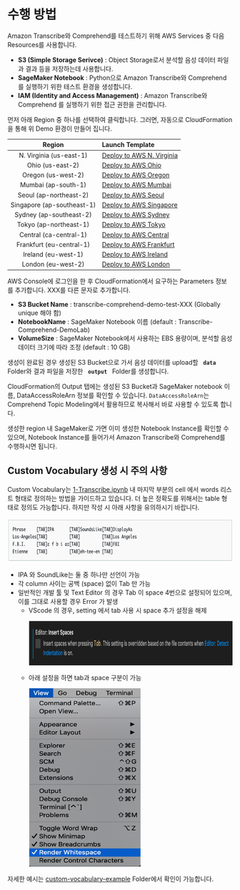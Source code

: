<h1 id="deploy-base-environment">수행 방법</h1>
<p>Amazon Transcribe와 Comprehend를 테스트하기 위해 AWS Services 중 다음 Resources를 사용합니다.</p>

- **S3 (Simple Storage Serivce)** : Object Storage로서 분석할 음성 데이터 파일과 결과 등을 저장하는데 사용합니다.
- **SageMaker Notebook** : Python으로 Amazon Transcribe와 Comprehend 를 실행하기 위한 테스트 환경을 생성합니다.
- **IAM (Identity and Access Management)** : Amazon Transcribe와 Comprehend 를 실행하기 위한 접근 권한을 관리합니다.

<p>먼저 아래 Region 중 하나를 선택하여 클릭합니다. 그러면, 자동으로 CloudFormation을 통해 위 Demo 환경이 만들어 집니다. 
</p>

<table>
<thead>
<tr>
<th align="center">Region</th>
<th align="left">Launch Template</th>
</tr>
</thead>
<tbody>
<tr>
<td align="center">N. Virginia (us-east-1)</td>
<td align="left"><a  href="https://console.aws.amazon.com/cloudformation/home?region=us-east-1#/stacks/create/review?stackName=transcribe-comprehend-demo&amp;templateURL=https://napkin-share.s3.ap-northeast-2.amazonaws.com/cloudformation/transcribe-comprehend-demo.yml&amp;" target="_blank"  class="btn btn-default">
  <i class="fas fa-play"></i>
Deploy to AWS N. Virginia
</a>
</td>
</tr>

<tr>
<td align="center">Ohio (us-east-2)</td>
<td align="left"><a  href="https://console.aws.amazon.com/cloudformation/home?region=us-east-2#/stacks/create/review?stackName=transcribe-comprehend-demo&amp;templateURL=https://napkin-share.s3.ap-northeast-2.amazonaws.com/cloudformation/transcribe-comprehend-demo.yml&amp;" target="_blank"  class="btn btn-default">
  <i class="fas fa-play"></i>
Deploy to AWS Ohio
</a>
</td>
</tr>

<tr>
<td align="center">Oregon (us-west-2)</td>
<td align="left"><a  href="https://console.aws.amazon.com/cloudformation/home?region=us-west-2#/stacks/create/review?stackName=transcribe-comprehend-demo&amp;templateURL=https://napkin-share.s3.ap-northeast-2.amazonaws.com/cloudformation/transcribe-comprehend-demo.yml&amp;" target="_blank"  class="btn btn-default">
  <i class="fas fa-play"></i>
Deploy to AWS Oregon
</a>
</td>
</tr>

<tr>
<td align="center">Mumbai (ap-south-1)</td>
<td align="left"><a  href="https://console.aws.amazon.com/cloudformation/home?region=ap-south-1#/stacks/create/review?stackName=transcribe-comprehend-demo&amp;templateURL=https://napkin-share.s3.ap-northeast-2.amazonaws.com/cloudformation/transcribe-comprehend-demo.yml&amp;" target="_blank"  class="btn btn-default">
  <i class="fas fa-play"></i>
Deploy to AWS Mumbai
</a>
</td>
</tr>

<tr>
<td align="center">Seoul (ap-northeast-2)</td>
<td align="left"><a  href="https://console.aws.amazon.com/cloudformation/home?region=ap-northeast-2#/stacks/create/review?stackName=transcribe-comprehend-demo&amp;templateURL=https://napkin-share.s3.ap-northeast-2.amazonaws.com/cloudformation/transcribe-comprehend-demo.yml&amp;" target="_blank"  class="btn btn-default">
  <i class="fas fa-play"></i>
Deploy to AWS Seoul
</a>
</td>
</tr>

<tr>
<td align="center">Singapore (ap-southeast-1)</td>
<td align="left"><a  href="https://console.aws.amazon.com/cloudformation/home?region=ap-southeast-1#/stacks/create/review?stackName=transcribe-comprehend-demo&amp;templateURL=https://napkin-share.s3.ap-northeast-2.amazonaws.com/cloudformation/transcribe-comprehend-demo.yml&amp;" target="_blank"  class="btn btn-default">
  <i class="fas fa-play"></i>
Deploy to AWS Singapore
</a>
</td>
</tr>

<tr>
<td align="center">Sydney (ap-southeast-2)</td>
<td align="left"><a  href="https://console.aws.amazon.com/cloudformation/home?region=ap-southeast-2#/stacks/create/review?stackName=transcribe-comprehend-demo&amp;templateURL=https://napkin-share.s3.ap-northeast-2.amazonaws.com/cloudformation/transcribe-comprehend-demo.yml&amp;" target="_blank"  class="btn btn-default">
  <i class="fas fa-play"></i>
Deploy to AWS Sydney
</a>
</td>
</tr>

<tr>
<td align="center">Tokyo (ap-northeast-1)</td>
<td align="left"><a  href="https://console.aws.amazon.com/cloudformation/home?region=ap-northeast-1#/stacks/create/review?stackName=transcribe-comprehend-demo&amp;templateURL=https://napkin-share.s3.ap-northeast-2.amazonaws.com/cloudformation/transcribe-comprehend-demo.yml&amp;" target="_blank"  class="btn btn-default">
  <i class="fas fa-play"></i>
Deploy to AWS Tokyo
</a>
</td>
</tr>

<tr>
<td align="center">Central (ca-central-1)</td>
<td align="left"><a  href="https://console.aws.amazon.com/cloudformation/home?region=ca-central-1#/stacks/create/review?stackName=transcribe-comprehend-demo&amp;templateURL=https://napkin-share.s3.ap-northeast-2.amazonaws.com/cloudformation/transcribe-comprehend-demo.yml&amp;" target="_blank"  class="btn btn-default">
  <i class="fas fa-play"></i>
Deploy to AWS Central
</a>
</td>
</tr>

<tr>
<td align="center">Frankfurt (eu-central-1)</td>
<td align="left"><a  href="https://console.aws.amazon.com/cloudformation/home?region=eu-central-1#/stacks/create/review?stackName=transcribe-comprehend-demo&amp;templateURL=https://napkin-share.s3.ap-northeast-2.amazonaws.com/cloudformation/transcribe-comprehend-demo.yml&amp;" target="_blank"  class="btn btn-default">
  <i class="fas fa-play"></i>
Deploy to AWS Frankfurt
</a>
</td>
</tr>

<tr>
<td align="center">Ireland (eu-west-1)</td>
<td align="left"><a  href="https://console.aws.amazon.com/cloudformation/home?region=eu-west-1#/stacks/create/review?stackName=transcribe-comprehend-demo&amp;templateURL=https://napkin-share.s3.ap-northeast-2.amazonaws.com/cloudformation/transcribe-comprehend-demo.yml&amp;" target="_blank"  class="btn btn-default">
  <i class="fas fa-play"></i>
Deploy to AWS Ireland
</a>
</td>
</tr>

<tr>
<td align="center">London (eu-west-2)</td>
<td align="left"><a  href="https://console.aws.amazon.com/cloudformation/home?region=eu-west-2#/stacks/create/review?stackName=transcribe-comprehend-demo&amp;templateURL=https://napkin-share.s3.ap-northeast-2.amazonaws.com/cloudformation/transcribe-comprehend-demo.yml&amp;" target="_blank"  class="btn btn-default">
  <i class="fas fa-play"></i>
Deploy to AWS London
</a>
</td>
</tr>

</tbody>
</table>

<p>AWS Console에 로그인을 한 후 CloudFormation에서 요구하는 Parameters 정보를 추가합니다. XXX를 다른 문자로 추가합니다. </p>

- **S3 Bucket Name** : transcribe-comprehend-demo-test-XXX (Globally unique 해야 함)
- **NotebookName** : SageMaker Notebook 이름 (default : Transcribe-Comprehend-DemoLab)
- **VolumeSize** : SageMaker Notebook에서 사용하는 EBS 용량이며, 분석할 음성데이터 크기에 따라 조정 (default : 10 GB)

<p>생성이 완료된 경우 생성된 S3 Bucket으로 가서 음성 데이터를 upload할 <strong><code> data </code></strong> Folder와 결과 파일을 저장한 <strong><code> output </code></strong> Folder를 생성합니다. </p>
<p>CloudFormation의 Output 탭에는 생성된 S3 Bucket과 SageMaker notebook 이름, DataAccessRoleArn 정보를 확인할 수 있습니다. <code>DataAccessRoleArn</code>는 Comprehend Topic Modeling에서 활용하므로 복사해서 바로 사용할 수 있도록 합니다.</p>
<p>생성한 region 내 SageMaker로 가면 이미 생성한 Notebook Instance를 확인할 수 있으며, Notebook Instance를 들어가서 Amazon Transcribe와 Comprehend를 수행하시면 됩니다.</p>

<h2>Custom Vocabulary 생성 시 주의 사항</h2>
<p>Custom Vocabulary는 <a href="./1-Transcribe.ipynb">1-Transcribe.ipynb</a> 내 마지막 부분의 cell 에서 words 리스트 형태로 정의하는 방법을 가이드하고 있습니다. 더 높은 정확도를 위해서는 table 형태로 정의도 가능합니다. 하지만 작성 시 아래 사항을 유의하시기 바랍니다.</p>
<img src="./images/table_type.png" width="800" height="100">

- IPA 와 SoundLike는 둘 중 하나만 선언이 가능
- 각 column 사이는 공백 (space) 없이 Tab 만 가능
- 일반적인 개발 툴 및 Text Editor 의 경우 Tab 이 space 4번으로 설정되어 있으며, 이를 그대로 사용할 경우 Error 가 발생
  - VScode 의 경우, setting 에서 tab 사용 시 space 추가 설정을 해제
    <p><img src="./images/custom-voca-1.png" width="700", height="100"></p>
  - 아래 설정을 하면 tab과 space 구분이 가능
    <p><img src="./images/custom-voca-2.png" width="250", height="400"></p>

<p>자세한 예시는 <a href="./custom-vocabulary-example">custom-vocabulary-example</a> Folder에서 확인이 가능합니다.</p>
